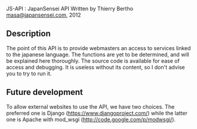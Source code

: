 JS-API : JapanSensei API
Written by Thierry Bertho <masa@japansensei.com>, 2012


Description
-----------

The point of this API is to provide webmasters an access to services linked to the japanese language. The functions are yet to be determined, and will be explained here thoroughly.
The source code is available for ease of access and debugging. It is useless without its content, so I don't advise you to try to run it.


Future development
------------------

To allow external websites to use the API, we have two choices. The preferred one is Django (https://www.djangoproject.com/) while the latter one is Apache with mod_wsgi (http://code.google.com/p/modwsgi/).